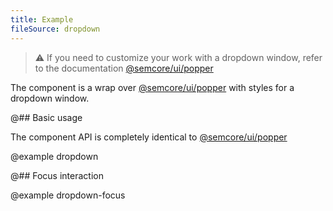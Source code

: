 ```yaml
---
title: Example
fileSource: dropdown
---
```


> ⚠️ If you need to customize your work with a dropdown window, refer to the documentation [@semcore/ui/popper](/utils/popper/)

The component is a wrap over [@semcore/ui/popper](/utils/popper/) with styles for a dropdown window.

@## Basic usage

The component API is completely identical to [@semcore/ui/popper](/utils/popper/)

@example dropdown

@## Focus interaction

@example dropdown-focus

